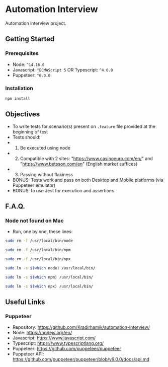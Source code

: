 # Automation Interview

Automation interview project.

## Getting Started

### Prerequisites

-   Node: `^14.16.0`
-   Javascript: `^ECMAScript 5` OR Typescript: `^4.0.0`
-   Puppeteer: `^6.0.0`

### Installation

```sh
npm install
```

## Objectives

-   To write tests for scenario(s) present on `.feature` file provided at the beginning of test
-   Tests should:
-   1) Be executed using node
-   2) Compatible with 2 sites: "https://www.casinoeuro.com/en/" and "https://www.betsson.com/en" (English market suffices)
-   3) Passing without flakiness
-   BONUS: Tests work and pass on both Desktop and Mobile platforms (via Puppeteer emulator)
-   BONUS: to use Jest for execution and assertions

## F.A.Q.

### Node not found on Mac

-   Run, one by one, these lines:

```sh
sudo rm -f /usr/local/bin/node
```

```sh
sudo rm -f /usr/local/bin/npm
```

```sh
sudo rm -f /usr/local/bin/npx
```

```sh
sudo ln -s $(which node) /usr/local/bin/
```

```sh
sudo ln -s $(which npm) /usr/local/bin/
```

```sh
sudo ln -s $(which npx) /usr/local/bin/
```

## Useful Links

### Puppeteer

-   Repository: https://github.com/Kradirhamik/automation-interview/
-   Node: https://nodejs.org/en/
-   Javascript: https://www.javascript.com/
-   Typescript: https://www.typescriptlang.org/
-   Puppeteer: <https://github.com/puppeteer/puppeteer>
-   Puppeteer API: <https://github.com/puppeteer/puppeteer/blob/v6.0.0/docs/api.md>
